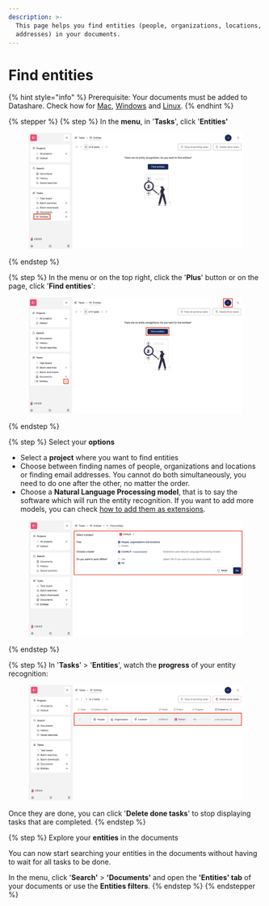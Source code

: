 ```yaml
---
description: >-
  This page helps you find entities (people, organizations, locations, e-mail
  addresses) in your documents.
---
```


# Find entities

{% hint style="info" %}
Prerequisite: Your documents must be added to Datashare. Check how for [Mac](install-datashare-on-mac/add-documents-to-datashare-on-mac.md), [Windows](install-datashare-on-windows/add-documents-to-datashare-on-windows.md) and [Linux](install-datashare-on-linux/add-documents-to-datashare-on-linux.md).&#x20;
{% endhint %}

{% stepper %}
{% step %}
In the **menu**, in '**Tasks**', click '**Entities'**

<figure><img src="../.gitbook/assets/Screenshot 2025-06-10 at 17.31.34.png" alt="Screenshot of Datashare&#x27;s Entities page with the menu&#x27;s Entities entry highlighted"><figcaption></figcaption></figure>
{% endstep %}

{% step %}
In the menu or on the top right, click the '**Plus**' button or on the page, click '**Find entities**':

<figure><img src="../.gitbook/assets/Screenshot 2025-06-10 at 17.29.56.png" alt="Screenshot of Datashare&#x27;s Entities page with 3 highlights: the menu&#x27;s &#x27;Plus&#x27; button next to Entities entry, the central button &#x27;Find entities&#x27; in the empty state and the top right &#x27;Plus&#x27; button"><figcaption></figcaption></figure>
{% endstep %}

{% step %}
Select your **options**

* Select a **project** where you want to find entities
* Choose between finding names of people, organizations and locations or finding email addresses. You cannot do both simultaneously, you need to do one after the other, no matter the order.
* Choose a **Natural Language Processing model**, that is to say the software which will run the entity recognition. If you want to add more models, you can check [how to add them as extensions](plugins-and-extensions.md).&#x20;

<figure><img src="../.gitbook/assets/Screenshot 2025-06-10 at 17.32.45.png" alt="Screenshot of Datashare&#x27;s &#x27;Find Entities&#x27; page with the whole form highlighted"><figcaption></figcaption></figure>
{% endstep %}

{% step %}
In '**Tasks**' > '**Entities**', watch the **progress** of your entity recognition:

<figure><img src="../.gitbook/assets/Screenshot 2025-06-10 at 17.34.00.png" alt="Screenshot of Datashare&#x27;s Entities page with the table which lists tasks and the entity recognition task highlighted in one line"><figcaption></figcaption></figure>

Once they are done, you can click '**Delete done tasks**' to stop displaying tasks that are completed.
{% endstep %}

{% step %}
Explore your **entities** in the documents

You can now start searching your entities in the documents without having to wait for all tasks to be done.&#x20;

In the menu, click '**Search'** > **'Documents'** and open the **'Entities' tab** of your documents or use the **Entities filters**.
{% endstep %}
{% endstepper %}
